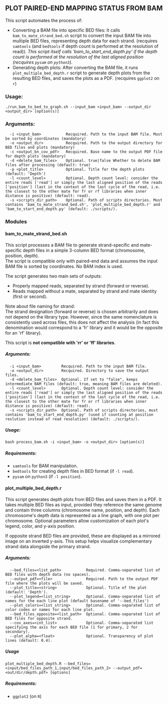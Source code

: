 ## PLOT PAIRED-END MAPPING STATUS FROM BAM

This script automates the process of:  
 - Converting a BAM file into specific BED files: It calls `bam_to_mate_strand_bed.sh` script to convert the input BAM file into multiple BED files, representing depth data for each strand. (recquires `samtools` (and `bedtools` if depth count is performed at the resolution of read)). *This script itself calls 'bam_to_start_end_depth.py' if the depth count is performed at the resolution of the last aligned position (recquires `pysam` on `python3`).*
 - Generating depth plots: After converting the BAM file, it runs `plot_multiple_bed_depth.r` script to generate depth plots from the resulting BED files, and saves the plots as a PDF. (recquires `ggplot2` on `r`)  

### Usage:
  `./run_bam_to_bed_to_graph.sh --input_bam <input_bam> --output_dir <output_dir> [option(s)]`  

### Arguments:
```
  -i <input_bam>           Recquired. Path to the input BAM file. Must be sorted by coordinates (mandatory)  
  -o <output_dir>          Recquired. Path to the output directory for BED files and plots (mandatory)  
  -c <output_bn_cov_pdf>   Recquired. Base name to the output PDF file for depth plots (mandatory)  
  -d <delete_bam_files>    Optional. true|false Whether to delete BAM files after processing (default: true)  
  -p <plot_title>          Optional. Title for the depth plots (default: 'Depth')  
  -l <count_level>         Optional. Depth count level: consider the entire reads ['read'] or simply the last aligned position of the reads ['position'] (last in the context of the last cycle of the read, i.e. the closest to the other mate for fr or rf libraries when inner distance is positive) (default: read).  
  -s <scripts_dir_path>    Optional. Path of scripts directories. Must contains 'bam_to_mate_strand_bed.sh', 'plot_multiple_bed_depth.r' and 'bam_to_start_end_depth.py' (default: ./scripts/).  
```    
  
### Modules

#### bam_to_mate_strand_bed.sh

This script processes a BAM file to generate strand-specific and mate-specific depth files in a simple 3-column BED format (chromosome, position, depth).  
The script is compatible only with paired-end data and assumes the input BAM file is sorted by coordinates. No BAM index is used.
  
The script generates two main sets of outputs:  
  - Properly mapped reads, separated by strand (forward or reverse).  
  - Reads mapped without a mate, separated by strand and mate identity (first or second).  

Note about file naming for strand:  
  The strand designation (forward or reverse) is chosen arbitrarily and does not depend on the library type. However, since the same nomenclature is consistently used across files, this does not affect the analysis (in fact this denomination would correspond to a 'fr' library and it would be the opposite for an 'rf' library).  

This script is **not compatible with 'rr' or 'ff' libraries**.  

##### Arguments:
```
  -i <input_bam>         Recquired. Path to the input BAM file.  
  -o <output_dir>        Recquired. Directory to save the output files.  
  -d <delete_bam_files>  Optional. If set to "false", keeps intermediate BAM files (default: true, meaning BAM files are deleted).  
  -l <count_level>       Optional. Depth count level: consider the entire reads ['read'] or simply the last aligned position of the reads ['position'] (last in the context of the last cycle of the read, i.e. the closest to the other mate for fr or rf libraries when inner distance is positive) (default: read).  
  -s <scripts_dir_path>  Optional. Path of scripts directories, must contains 'bam_to_start_end_depth.py' (used if counting at position reslution instead of read resolution) (default: ./scripts/).  
```  
 
##### Usage:
  `bash process_bam.sh -i <input_bam> -o <output_dir> [option(s)]`  

##### Requirements:
 - `samtools` for BAM manipulation.  
 - `bedtools` for creating depth files in BED format (if `-l read`).  
 - `pysam` on `python3` (if `-l position`).  

#### plot_multiple_bed_depth.r

This script generates depth plots from BED files and saves them in a PDF. It takes multiple BED files as input, provided they reference the same genome and contain three columns (chromosome name, position, and depth). Each chromosome's depth data is represented as a line graph, with one plot per chromosome. Optional parameters allow customization of each plot's legend, color, and y-axis position.  
  
If opposite strand BED files are provided, these are displayed as a mirrored image on an inverted y-axis. This setup helps visualize complementary strand data alongside the primary strand.  

##### Arguments:
```
  --bed_files=<list_path>           Required. Comma-separated list of BED files with depth data (no spaces).  
  --output_pdf=<file>               Required. Path to the output PDF file where the plots will be saved.  
  --plot_title=<string>             Optional. Title of the plot (default: 'Depth').  
  --plot_legend=<list_string>       Optional. Comma-separated list of names for the each line plot (default basename of '--bed_files')  
  --plot_colors=<list_string>       Optional. Comma-separated list of color codes or names for each line plot.  
  --bed_files_opposite=<list_path>  Optional. Comma-separated list of BED files for opposite strand.  
  --cov_axes=<int_list>             Optional. Comma-separated list specifying the axis for each BED file (1 for primary, 2 for secondary).  
  --plot_alpha=<float>              Optional. Transparency of plot lines (default: 0.4).  
```  
##### Usage
  `plot_multiple_bed_depth.R --bed_files=<input/bed_files_path_1,input/bed_files_path_2> --output_pdf=<out/dir/depth.pdf> [options]`  

##### Requirements:
 - `ggplot2` (on `R`)  
